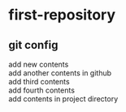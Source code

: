 # first-repository
## git config
add new contents  
add another contents in github  
add third contents  
add fourth contents  
add contents in project directory
